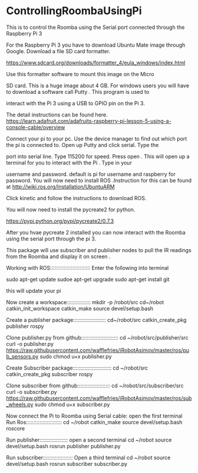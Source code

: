 # ControllingRoombaUsingPi

This is to control the Roomba using the Serial port connected through the Raspberry Pi 3

For the Raspberry Pi 3 you have to download Ubuntu Mate image through Google. Download a file SD card formatter. 

https://www.sdcard.org/downloads/formatter_4/eula_windows/index.html 

Use this formatter software to  mount this image on the Micro

SD card. This is a huge image about 4 GB. For windows users you will have to download a software call Putty . This program is used to

interact with the Pi 3 using a USB to GPIO pin on the Pi 3.

The detail instructions can be found here.  https://learn.adafruit.com/adafruits-raspberry-pi-lesson-5-using-a-console-cable/overview

Connect your pi to your pc. Use the device manager to find out which port the pi is connected to. Open up Putty and click serial. Type the

port into serial line. Type 115200 for speed. Press open . This will open up a terminal for you to interact with the Pi . Type in your

username and password. default is pi for username and raspberry for password. You will now need to install ROS .Instruction for this can be found at
http://wiki.ros.org/Installation/UbuntuARM

Click kinetic and follow the instructions to download ROS.

You will now need to install the pycreate2 for python.

https://pypi.python.org/pypi/pycreate2/0.7.3

After you hvae pycreate 2 installed you can now interact with the Roomba using the serial port through the pi 3.

This package will use subscriber and publisher nodes to pull the IR readings from the Roomba and display it on screen .

Working with ROS:::::::::::::::::::::::::::
Enter the following into terminal

sudo apt-get update
sudoe apt-get upgrade
sudo apt-get install git

this will update your pi

Now create a workspace::::::::::::::::
mkdir -p /robot/src
cd~/robot
catkin_init_workspace
catkin_make
source devel/setup.bash

Create a publisher package::::::::::::::::::::::
cd~/robot/src
catkin_create_pkg publisher rospy

Clone publisher.py from github:::::::::::::::::::::::::
cd ~/robot/src/publisher/src
curl -o publisher.py https://raw.githubusercontent.com/wafflefries/iRobotAsimov/master/ros/pub_sensors.py
sudo chmod u+x publisher.py

Create Subscriber package::::::::::::::::::::::::::
cd ~/robot/src
catkin_create_pkg subscriber rospy

Clone subscriber from github::::::::::::::::::::::
cd ~/robot/src/subscriber/src
curl -o subscriber.py https://raw.githubusercontent.com/wafflefries/iRobotAsimov/master/ros/sub_wheels.py
sudo chmod u+x subscriber.py

Now connect the Pi to Roomba using Serial cable: open the first terminal
Run Ros::::::::::::::::::::::::
cd ~/robot
catkin_make
source devel/setup.bash
roscore

Run publisher::::::::::::::::::: open a second terminal
cd ~/robot
source devel/setup.bash
rosrun publisher publisher.py

Run subscriber:::::::::::::::::::: Open a third terminal
cd ~/robot
source devel/setup.bash
rosrun subscriber subscriber.py
